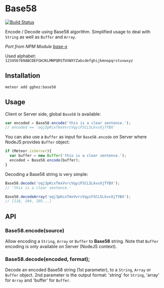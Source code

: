 # Base58

[![Build Status](https://travis-ci.org/gghez/meteor-base58.svg?branch=master)](https://travis-ci.org/gghez/meteor-base58)

Encode / Decode using Base58 algorithm. Simplified usage to deal with `String` as well as `Buffer` and `Array`.


*Port from NPM Module [base-x](https://www.npmjs.com/package/base-x)*

Used alphabet: `123456789ABCDEFGHJKLMNPQRSTUVWXYZabcdefghijkmnopqrstuvwxyz`


## Installation

```
meteor add gghez:base58
```

## Usage

Client or Server side, global `Base58` is available:

```js
var encoded = Base58.encode('this is a clear sentence.');
// encoded == 'oqj3pKcxTmxVvrcVqyiFSCL5LkvsXjTYBX'
```

You can also use a `Buffer` as input for `Base58.encode` on Server where NodeJS provides `Buffer` object:

```js
if (Meteor.isServer){
  var buffer = new Buffer('this is a clear sentence.');
  encoded = Base58.encode(buffer);
}
```

Decoding a Base58 string is very simple:

```js
Base58.decode('oqj3pKcxTmxVvrcVqyiFSCL5LkvsXjTYBX');
// 'this is a clear sentence.'

Base58.decodeArray('oqj3pKcxTmxVvrcVqyiFSCL5LkvsXjTYBX');
// [116, 104, 105...]

```

## API

### Base58.encode(source)

Allow encoding a `String`, `Array` or `Buffer` to **Base58** string. Note that `Buffer` encoding is only available on Server (NodeJS context).

### Base58.decode(encoded, format);

Decode an encoded Base58 string (1st parameter), to a `String`, `Array` or `Buffer` object.
2nd parameter is the output format: 'string' for `String`, 'array' for `Array` and 'buffer' for `Buffer`.
